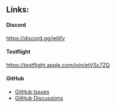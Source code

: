 ## Links:
#### Discord
https://discord.gg/jellify

#### Testflight
https://testflight.apple.com/join/etVSc7ZQ

#### GitHub
- [GitHub Issues](https://github.com/Jellify-Music/App/issues)
- [GitHub Discussions](https://github.com/Jellify-Music/App/discussions)
